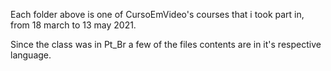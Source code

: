 Each folder above is one of CursoEmVideo's courses that i took part in, from 18 march to 13 may 2021.

Since the class was in Pt_Br a few of the files contents are in it's respective language.
